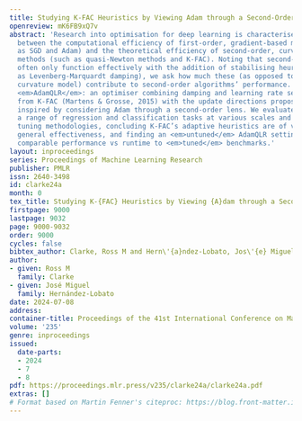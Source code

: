```yaml
---
title: Studying K-FAC Heuristics by Viewing Adam through a Second-Order Lens
openreview: mK6FB9xQ7v
abstract: 'Research into optimisation for deep learning is characterised by a tension
  between the computational efficiency of first-order, gradient-based methods (such
  as SGD and Adam) and the theoretical efficiency of second-order, curvature-based
  methods (such as quasi-Newton methods and K-FAC). Noting that second-order methods
  often only function effectively with the addition of stabilising heuristics (such
  as Levenberg-Marquardt damping), we ask how much these (as opposed to the second-order
  curvature model) contribute to second-order algorithms’ performance. We thus study
  <em>AdamQLR</em>: an optimiser combining damping and learning rate selection techniques
  from K-FAC (Martens & Grosse, 2015) with the update directions proposed by Adam,
  inspired by considering Adam through a second-order lens. We evaluate AdamQLR on
  a range of regression and classification tasks at various scales and hyperparameter
  tuning methodologies, concluding K-FAC’s adaptive heuristics are of variable standalone
  general effectiveness, and finding an <em>untuned</em> AdamQLR setting can achieve
  comparable performance vs runtime to <em>tuned</em> benchmarks.'
layout: inproceedings
series: Proceedings of Machine Learning Research
publisher: PMLR
issn: 2640-3498
id: clarke24a
month: 0
tex_title: Studying K-{FAC} Heuristics by Viewing {A}dam through a Second-Order Lens
firstpage: 9000
lastpage: 9032
page: 9000-9032
order: 9000
cycles: false
bibtex_author: Clarke, Ross M and Hern\'{a}ndez-Lobato, Jos\'{e} Miguel
author:
- given: Ross M
  family: Clarke
- given: José Miguel
  family: Hernández-Lobato
date: 2024-07-08
address:
container-title: Proceedings of the 41st International Conference on Machine Learning
volume: '235'
genre: inproceedings
issued:
  date-parts:
  - 2024
  - 7
  - 8
pdf: https://proceedings.mlr.press/v235/clarke24a/clarke24a.pdf
extras: []
# Format based on Martin Fenner's citeproc: https://blog.front-matter.io/posts/citeproc-yaml-for-bibliographies/
---
```

